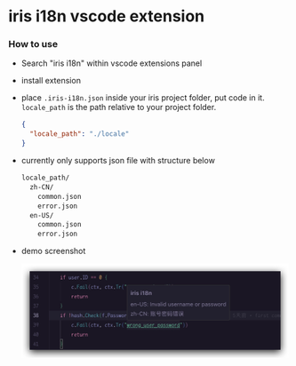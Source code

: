 # iris i18n vscode extension

<div align="center">

</div>

### How to use

- Search "iris i18n" within vscode extensions panel
- install extension
- place `.iris-i18n.json` inside your iris project folder, put code in it. `locale_path` is the path relative to your project folder.

  ```json
  {
    "locale_path": "./locale"
  }
  ```

- currently only supports json file with structure below

  ```bash
  locale_path/
    zh-CN/
      common.json
      error.json
    en-US/
      common.json
      error.json
  ```

- demo screenshot

  <img src="https://github.com/chekun/vscode-iris-i18n/blob/main/assets/screenshot.jpg?raw=true" />
